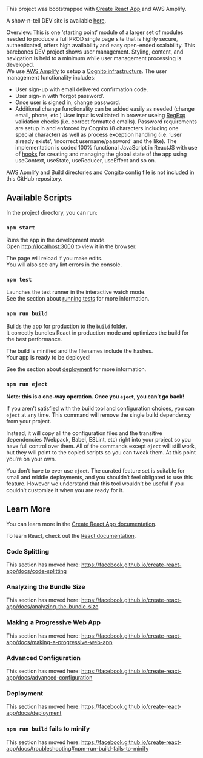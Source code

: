This project was bootstrapped with [Create React App](https://github.com/facebook/create-react-app) and AWS Amplify.

A show-n-tell DEV site is available [here](http://auth-100-20190320122941-hostingbucket-dev.s3-website-us-east-1.amazonaws.com/).

Overview:
This is one ‘starting point’ module of a larger set of modules needed to produce a full PROD single page site that is highly secure, authenticated, offers high availability and easy open-ended scalability. This barebones DEV project shows user management. Styling, content, and navigation is held to a minimum while user management processing is developed.  
We use [AWS Amplify](https://aws-amplify.github.io/) to setup a [Cognito infrastructure](https://aws-amplify.github.io/docs/js/authentication). The user management functionality includes:

- User sign-up with email delivered confirmation code.
- User sign-in with ‘forgot password’.
- Once user is signed in, change password.
- Additional change functionality can be added easily as needed (change email, phone, etc.)
  User input is validated in browser useing [RegExp](https://developer.mozilla.org/en-US/docs/Web/JavaScript/Guide/Regular_Expressions) validation checks (i.e. correct formatted emails). Password requirements are setup in and enforced by Cognito (8 characters including one special character) as well as process exception handling (i.e. ‘user already exists’, ‘incorrect username/password’ and the like).
  The implementation is coded 100% functional JavaScript in ReactJS with use of [hooks](https://reactjs.org/docs/hooks-intro.html) for creating and managing the global state of the app using useContext, useState, useReducer, useEffect and so on.

AWS Apmlify and Build directories and Congito config file is not included in this GitHub repository.

## Available Scripts

In the project directory, you can run:

### `npm start`

Runs the app in the development mode.<br>
Open [http://localhost:3000](http://localhost:3000) to view it in the browser.

The page will reload if you make edits.<br>
You will also see any lint errors in the console.

### `npm test`

Launches the test runner in the interactive watch mode.<br>
See the section about [running tests](https://facebook.github.io/create-react-app/docs/running-tests) for more information.

### `npm run build`

Builds the app for production to the `build` folder.<br>
It correctly bundles React in production mode and optimizes the build for the best performance.

The build is minified and the filenames include the hashes.<br>
Your app is ready to be deployed!

See the section about [deployment](https://facebook.github.io/create-react-app/docs/deployment) for more information.

### `npm run eject`

**Note: this is a one-way operation. Once you `eject`, you can’t go back!**

If you aren’t satisfied with the build tool and configuration choices, you can `eject` at any time. This command will remove the single build dependency from your project.

Instead, it will copy all the configuration files and the transitive dependencies (Webpack, Babel, ESLint, etc) right into your project so you have full control over them. All of the commands except `eject` will still work, but they will point to the copied scripts so you can tweak them. At this point you’re on your own.

You don’t have to ever use `eject`. The curated feature set is suitable for small and middle deployments, and you shouldn’t feel obligated to use this feature. However we understand that this tool wouldn’t be useful if you couldn’t customize it when you are ready for it.

## Learn More

You can learn more in the [Create React App documentation](https://facebook.github.io/create-react-app/docs/getting-started).

To learn React, check out the [React documentation](https://reactjs.org/).

### Code Splitting

This section has moved here: https://facebook.github.io/create-react-app/docs/code-splitting

### Analyzing the Bundle Size

This section has moved here: https://facebook.github.io/create-react-app/docs/analyzing-the-bundle-size

### Making a Progressive Web App

This section has moved here: https://facebook.github.io/create-react-app/docs/making-a-progressive-web-app

### Advanced Configuration

This section has moved here: https://facebook.github.io/create-react-app/docs/advanced-configuration

### Deployment

This section has moved here: https://facebook.github.io/create-react-app/docs/deployment

### `npm run build` fails to minify

This section has moved here: https://facebook.github.io/create-react-app/docs/troubleshooting#npm-run-build-fails-to-minify
